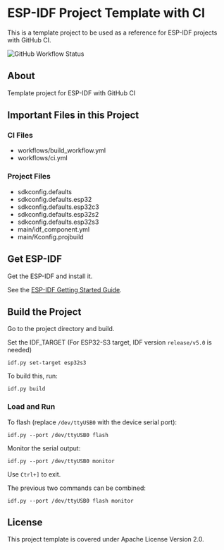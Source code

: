 # ESP-IDF Project Template with CI

This is a template project to be used as a reference for ESP-IDF projects with GitHub CI.

![GitHub Workflow Status](https://github.com/pedrominatel/esp-idf_template_project_ci/actions/workflows/ci.yml/badge.svg)

## About

Template project for ESP-IDF with GitHub CI

## Important Files in this Project

### CI Files

* workflows/build_workflow.yml
* workflows/ci.yml

### Project Files

* sdkconfig.defaults
* sdkconfig.defaults.esp32
* sdkconfig.defaults.esp32c3
* sdkconfig.defaults.esp32s2
* sdkconfig.defaults.esp32s3
* main/idf_component.yml
* main/Kconfig.projbuild

## Get ESP-IDF

Get the ESP-IDF and install it.

See the [ESP-IDF Getting Started Guide](https://docs.espressif.com/projects/esp-idf/en/latest/esp32/get-started/index.html#get-started).

## Build the Project

Go to the project directory and build.

Set the IDF_TARGET (For ESP32-S3 target, IDF version `release/v5.0` is needed)

```
idf.py set-target esp32s3
```

To build this, run:

```
idf.py build
```

### Load and Run

To flash (replace `/dev/ttyUSB0` with the device serial port):
```
idf.py --port /dev/ttyUSB0 flash
```

Monitor the serial output:
```
idf.py --port /dev/ttyUSB0 monitor
```

Use `Ctrl+]` to exit.

The previous two commands can be combined:
```
idf.py --port /dev/ttyUSB0 flash monitor
```

## License

This project template is covered under Apache License Version 2.0.
